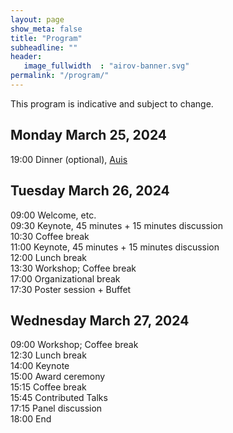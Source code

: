 ```yaml
---
layout: page
show_meta: false
title: "Program"
subheadline: ""
header:
   image_fullwidth  : "airov-banner.svg"
permalink: "/program/"
---
```


This program is indicative and subject to change.

## Monday March 25, 2024

19:00 Dinner (optional), [Auis](https://www.auis.at/)<br/>

## Tuesday March 26, 2024

09:00 Welcome, etc.<br/>
09:30 Keynote, 45 minutes + 15 minutes discussion<br/>
10:30 Coffee break<br/>
11:00 Keynote, 45 minutes + 15 minutes discussion<br/>
12:00 Lunch break<br/>
13:30 Workshop; Coffee break<br/>
17:00 Organizational break<br/>
17:30 Poster session + Buffet<br/>

## Wednesday March 27, 2024

09:00 Workshop; Coffee break<br/>
12:30 Lunch break<br/>
14:00 Keynote<br/>
15:00 Award ceremony<br/>
15:15 Coffee break<br/>
15:45 Contributed Talks<br/>
17:15 Panel discussion<br/>
18:00 End
